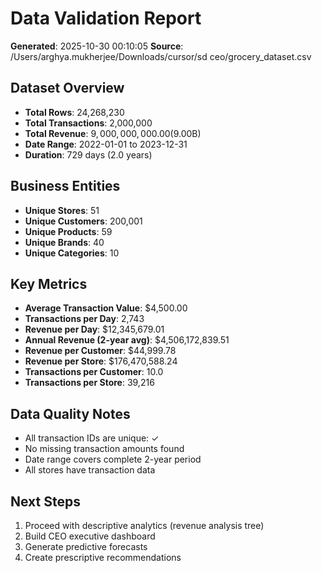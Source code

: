# Data Validation Report
**Generated**: 2025-10-30 00:10:05
**Source**: /Users/arghya.mukherjee/Downloads/cursor/sd ceo/grocery_dataset.csv

## Dataset Overview

- **Total Rows**: 24,268,230
- **Total Transactions**: 2,000,000
- **Total Revenue**: $9,000,000,000.00 ($9.00B)
- **Date Range**: 2022-01-01 to 2023-12-31
- **Duration**: 729 days (2.0 years)

## Business Entities

- **Unique Stores**: 51
- **Unique Customers**: 200,001
- **Unique Products**: 59
- **Unique Brands**: 40
- **Unique Categories**: 10

## Key Metrics

- **Average Transaction Value**: $4,500.00
- **Transactions per Day**: 2,743
- **Revenue per Day**: $12,345,679.01
- **Annual Revenue (2-year avg)**: $4,506,172,839.51
- **Revenue per Customer**: $44,999.78
- **Revenue per Store**: $176,470,588.24
- **Transactions per Customer**: 10.0
- **Transactions per Store**: 39,216

## Data Quality Notes

- All transaction IDs are unique: ✓
- No missing transaction amounts found
- Date range covers complete 2-year period
- All stores have transaction data

## Next Steps

1. Proceed with descriptive analytics (revenue analysis tree)
2. Build CEO executive dashboard
3. Generate predictive forecasts
4. Create prescriptive recommendations
